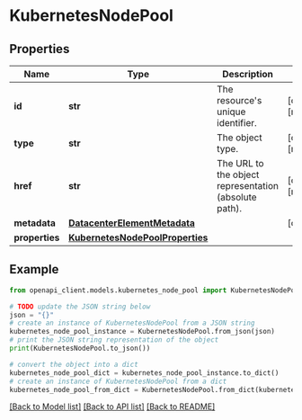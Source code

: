 # KubernetesNodePool


## Properties

Name | Type | Description | Notes
------------ | ------------- | ------------- | -------------
**id** | **str** | The resource&#39;s unique identifier. | [optional] [readonly] 
**type** | **str** | The object type. | [optional] [readonly] 
**href** | **str** | The URL to the object representation (absolute path). | [optional] [readonly] 
**metadata** | [**DatacenterElementMetadata**](DatacenterElementMetadata.md) |  | [optional] 
**properties** | [**KubernetesNodePoolProperties**](KubernetesNodePoolProperties.md) |  | 

## Example

```python
from openapi_client.models.kubernetes_node_pool import KubernetesNodePool

# TODO update the JSON string below
json = "{}"
# create an instance of KubernetesNodePool from a JSON string
kubernetes_node_pool_instance = KubernetesNodePool.from_json(json)
# print the JSON string representation of the object
print(KubernetesNodePool.to_json())

# convert the object into a dict
kubernetes_node_pool_dict = kubernetes_node_pool_instance.to_dict()
# create an instance of KubernetesNodePool from a dict
kubernetes_node_pool_from_dict = KubernetesNodePool.from_dict(kubernetes_node_pool_dict)
```
[[Back to Model list]](../README.md#documentation-for-models) [[Back to API list]](../README.md#documentation-for-api-endpoints) [[Back to README]](../README.md)


